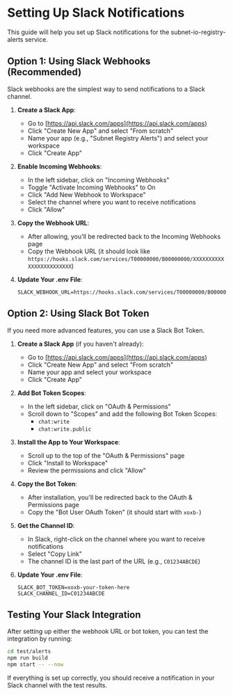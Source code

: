 # Setting Up Slack Notifications

This guide will help you set up Slack notifications for the subnet-io-registry-alerts service.

## Option 1: Using Slack Webhooks (Recommended)

Slack webhooks are the simplest way to send notifications to a Slack channel.

1. **Create a Slack App**:
   - Go to [https://api.slack.com/apps](https://api.slack.com/apps)
   - Click "Create New App" and select "From scratch"
   - Name your app (e.g., "Subnet Registry Alerts") and select your workspace
   - Click "Create App"

2. **Enable Incoming Webhooks**:
   - In the left sidebar, click on "Incoming Webhooks"
   - Toggle "Activate Incoming Webhooks" to On
   - Click "Add New Webhook to Workspace"
   - Select the channel where you want to receive notifications
   - Click "Allow"

3. **Copy the Webhook URL**:
   - After allowing, you'll be redirected back to the Incoming Webhooks page
   - Copy the Webhook URL (it should look like `https://hooks.slack.com/services/T00000000/B00000000/XXXXXXXXXXXXXXXXXXXXXXXX`)

4. **Update Your .env File**:
   ```
   SLACK_WEBHOOK_URL=https://hooks.slack.com/services/T00000000/B00000000/XXXXXXXXXXXXXXXXXXXXXXXX
   ```

## Option 2: Using Slack Bot Token

If you need more advanced features, you can use a Slack Bot Token.

1. **Create a Slack App** (if you haven't already):
   - Go to [https://api.slack.com/apps](https://api.slack.com/apps)
   - Click "Create New App" and select "From scratch"
   - Name your app and select your workspace
   - Click "Create App"

2. **Add Bot Token Scopes**:
   - In the left sidebar, click on "OAuth & Permissions"
   - Scroll down to "Scopes" and add the following Bot Token Scopes:
     - `chat:write`
     - `chat:write.public`

3. **Install the App to Your Workspace**:
   - Scroll up to the top of the "OAuth & Permissions" page
   - Click "Install to Workspace"
   - Review the permissions and click "Allow"

4. **Copy the Bot Token**:
   - After installation, you'll be redirected back to the OAuth & Permissions page
   - Copy the "Bot User OAuth Token" (it should start with `xoxb-`)

5. **Get the Channel ID**:
   - In Slack, right-click on the channel where you want to receive notifications
   - Select "Copy Link"
   - The channel ID is the last part of the URL (e.g., `C01234ABCDE`)

6. **Update Your .env File**:
   ```
   SLACK_BOT_TOKEN=xoxb-your-token-here
   SLACK_CHANNEL_ID=C01234ABCDE
   ```

## Testing Your Slack Integration

After setting up either the webhook URL or bot token, you can test the integration by running:

```bash
cd test/alerts
npm run build
npm start -- --now
```

If everything is set up correctly, you should receive a notification in your Slack channel with the test results.
